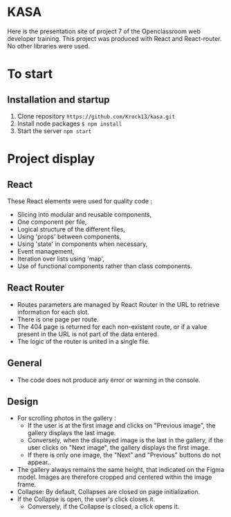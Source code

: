 ﻿# KASA
Here is the presentation site of project 7 of the Openclassroom web developer training.
This project was produced with React and React-router. No other libraries were used.


# To start


## Installation and startup

1. Clone repository ```https://github.com/Krock13/kasa.git```
2. Install node packages ```$ npm install```
3. Start the server ```npm start```

# Project display

## React

These React elements were used for quality code :

 - Slicing into modular and reusable components,
 - One component per file,
 - Logical structure of the different files,
 - Using 'props' between components,
 - Using 'state' in components when necessary,
 - Event management,
 - Iteration over lists using 'map',
 - Use of functional components rather than class components.

## React Router

 - Routes parameters are managed by React Router in the URL to retrieve information for each slot.
 - There is one page per route.
 - The 404 page is returned for each non-existent route, or if a value present in the URL is not part of the data entered.
 - The logic of the router is united in a single file.

## General

 - The code does not produce any error or warning in the console.

## Design

 - For scrolling photos in the gallery :
	 - If the user is at the first image and clicks on "Previous image", the gallery displays the last image.
	 - Conversely, when the displayed image is the last in the gallery, if the user clicks on "Next image", the gallery displays the first image.
	 - If there is only one image, the "Next" and "Previous" buttons do not appear..
 - The gallery always remains the same height, that indicated on the Figma model. Images are therefore cropped and centered within the image frame.
 - Collapse: By default, Collapses are closed on page initialization.
 - If the Collapse is open, the user's click closes it.
	 - Conversely, if the Collapse is closed, a click opens it.

